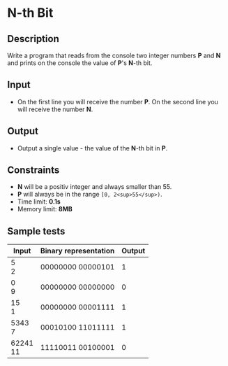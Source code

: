 # N-th Bit

## Description
Write a program that reads from the console two integer numbers **P** and **N** and prints on the console the value of **P**'s **N**-th bit. 

## Input
- On the first line you will receive the number **P**. On the second line you will receive the number **N**.

## Output
- Output a single value - the value of the **N**-th bit in **P**.

## Constraints
- **N** will be a positiv integer and always smaller than 55.
- **P** will always be in the range `[0, 2<sup>55</sup>)`.
- Time limit: **0.1s**
- Memory limit: **8MB**

## Sample tests

|     Input      | Binary representation |     Output     |
|----------------|-----------------------|----------------|
|5<br/>2         |00000000 00000101      |1               |
|0<br/>9         |00000000 00000000      |0               |
|15<br/>1        |00000000 00001111      |1               |
|5343<br/>7      |00010100 11011111      |1               |
|62241<br/>11    |11110011 00100001      |0               |